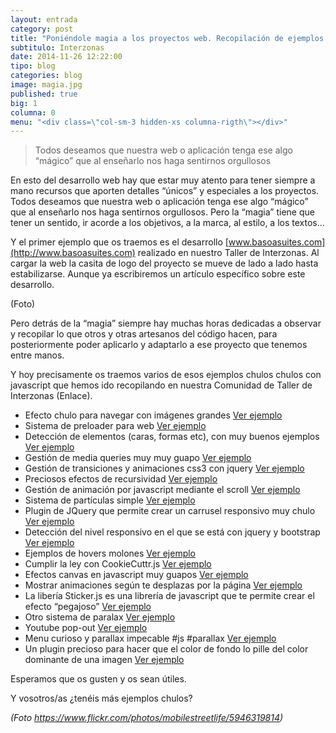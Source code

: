 ```yaml
---
layout: entrada
category: post
title: "Poniéndole magia a los proyectos web. Recopilación de ejemplos de Javascript"
subtitulo: Interzonas
date: 2014-11-26 12:22:00
tipo: blog
categories: blog
image: magia.jpg
published: true
big: 1
columna: 0
menu: "<div class=\"col-sm-3 hidden-xs columna-rigth\"></div>"
---
```



>Todos deseamos que nuestra web o aplicación tenga ese algo “mágico” que al enseñarlo nos haga sentirnos orgullosos


<!--mas-->

En esto del desarrollo web hay que estar muy atento para tener siempre a mano recursos que aporten detalles “únicos” y especiales a los proyectos. Todos deseamos que nuestra web o aplicación tenga ese algo “mágico” que al enseñarlo nos haga sentirnos orgullosos. Pero la “magia” tiene que tener un sentido, ir acorde a los objetivos, a la marca, al estilo, a los textos… 

Y el primer ejemplo que os traemos es el desarrollo [www.basoasuites.com](http://www.basoasuites.com) realizado en nuestro Taller de Interzonas. Al cargar la web la casita de logo del proyecto se mueve de lado a lado hasta estabilizarse. Aunque ya escribiremos un artículo específico sobre este desarrollo.

(Foto)

Pero detrás de la “magia” siempre hay muchas horas dedicadas a observar y recopilar lo que otros y otras artesanos del código hacen, para posteriormente poder aplicarlo y adaptarlo a ese proyecto que tenemos entre manos.

Y hoy precisamente os traemos varios de esos ejemplos chulos chulos con javascript que hemos ido recopilando en nuestra Comunidad de Taller de Interzonas (Enlace). 

* Efecto chulo para navegar con imágenes grandes [Ver ejemplo](http://tholman.com/intense-images/)
* Sistema de preloader para web [Ver ejemplo](http://gianlucaguarini.github.io/jquery.html5loader/)
* Detección de elementos (caras, formas etc), con muy buenos ejemplos [Ver ejemplo](http://kcy.me/18nme)
* Gestión de media queries muy muy guapo ﻿[Ver ejemplo](http://wicky.nillia.ms/enquire.js/)
* Gestión de transiciones y animaciones css3 con jquery [Ver ejemplo]( http://ricostacruz.com/jquery.transit/)
* Preciosos efectos de recursividad ﻿[Ver ejemplo](http://spintank.fr/spinlab/spin/)
* Gestión de animación por javascript mediante el scroll﻿ [Ver ejemplo](http://scrollrevealjs.org/)
* Sistema de partículas simple [Ver ejemplo](http://codepen.io/jasonmayes/pen/eKhAk)
* Plugin de JQuery que permite crear un carrusel responsivo muy chulo [Ver ejemplo](https://github.com/OwlFonk/OwlCarousel)
* Detección del nivel responsivo en el que se está con jquery y bootstrap [Ver ejemplo](http://codepen.io/dih/pen/ivECj) ﻿
* Ejemplos de hovers molones [Ver ejemplo](http://gudh.github.io/ihover/dist/index.html)
* Cumplir la ley con CookieCuttr.js [Ver ejemplo](http://blog.endeos.com/cumplir-ley-cookies-con-cookiecuttr/﻿)
* Efectos canvas en javascript muy guapos [Ver ejemplo](http://seenjs.io/index.html) 
* Mostrar animaciones según te desplazas por la página [Ver ejemplo](http://www.miguelmanchego.com/2014/jquery-mostrar-animaciones-segun-te-desplazas-por-la-pagina/﻿)
* La libería Sticker.js es una librería de javascript que te permite crear el efecto “pegajoso” [Ver ejemplo](http://webtoolsdepot.com/sticker-js-create-sticker-effects/﻿)
* Otro sistema de paralax﻿ [Ver ejemplo](http://prinzhorn.github.io/skrollr/) 
* Youtube pop-out﻿ [Ver ejemplo](http://lab.abhinayrathore.com/jquery_youtube/)
* Menu curioso y parallax impecable #js #parallax  ﻿[Ver ejemplo](http://cyclemon.com/)
* Un plugin precioso para hacer que el color de fondo lo pille del color dominante de una imagen ﻿[Ver ejemplo](http://briangonzalez.github.io/jquery.adaptive-backgrounds.js/)

Esperamos que os gusten y os sean útiles.

Y vosotros/as ¿tenéis más ejemplos chulos?

*(Foto https://www.flickr.com/photos/mobilestreetlife/5946319814)*


